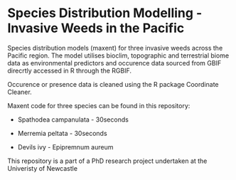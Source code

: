 # Species Distribution Modelling - Invasive Weeds in the Pacific
Species distribution models (maxent) for three invasive weeds across the Pacific region. The model utilises bioclim, topographic and terrestrial biome data as environmental predictors and occurence data sourced from GBIF direcrtly accessed in R through the RGBIF.

Occurence or presence data is cleaned using the R package Coordinate Cleaner.

Maxent code for three species can be found in this repository:
<ul> <li> Spathodea campanulata - 30seconds </li></ul>
<ul> <li> Merremia peltata - 30seconds </li></ul>
<ul><li> Devils ivy - Epipremnum aureum </li></ul>


This repository is a part of a PhD research project undertaken at the Univeristy of Newcastle
